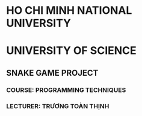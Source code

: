 # HO CHI MINH NATIONAL UNIVERSITY
# UNIVERSITY OF SCIENCE
## SNAKE GAME PROJECT
### COURSE: PROGRAMMING TECHNIQUES
### LECTURER: TRƯƠNG TOÀN THỊNH

